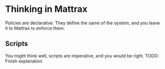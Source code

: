 # Thinking in Mattrax

Policies are declarative. They define the same of the system, and you leave it to Mattrax to enforce them.

## Scripts

You might think well, scripts are imperative, and you would be right. TODO: Finish explanation